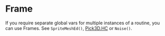 # Frame
If you require separate global vars for multiple instances of a routine, you can use Frames. See `SpriteMeshEd()`, [Pick3D.HC](https://github.com/cia-foundation/TempleOS/blob/c26482bb6ad3f80106d28504ec5db3c6a360732c/Demo/Graphics/Pick3D.HC) or `Noise()`.
